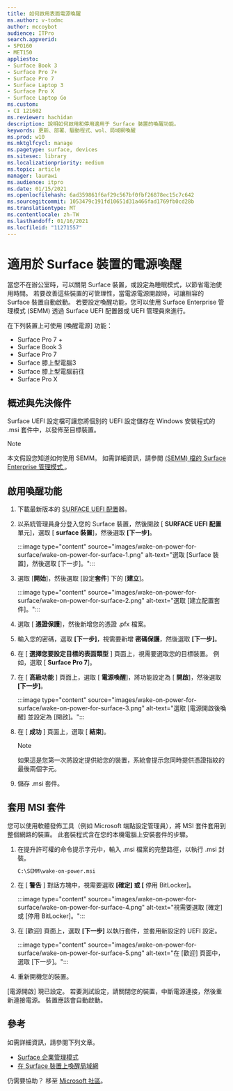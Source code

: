 ```yaml
---
title: 如何啟用表面電源喚醒
ms.author: v-todmc
author: mccoybot
audience: ITPro
search.appverid:
- SPO160
- MET150
appliesto:
- Surface Book 3
- Surface Pro 7+
- Surface Pro 7
- Surface Laptop 3
- Surface Pro X
- Surface Laptop Go
ms.custom:
- CI 121602
ms.reviewer: hachidan
description: 說明如何啟用和停用適用于 Surface 裝置的喚醒功能。
keywords: 更新、部署、驅動程式、wol、局域網喚醒
ms.prod: w10
ms.mktglfcycl: manage
ms.pagetype: surface, devices
ms.sitesec: library
ms.localizationpriority: medium
ms.topic: article
manager: laurawi
ms.audience: itpro
ms.date: 01/15/2021
ms.openlocfilehash: 6ad359861f6af29c567bf0fbf26878ec15c7c642
ms.sourcegitcommit: 1053479c191fd10651d31a466fad1769fb0cd28b
ms.translationtype: MT
ms.contentlocale: zh-TW
ms.lasthandoff: 01/16/2021
ms.locfileid: "11271557"
---
```

# 適用於 Surface 裝置的電源喚醒

當您不在辦公室時，可以關閉 Surface 裝置，或設定為睡眠模式，以節省電池使用時間。 若要改善這些裝置的可管理性，當電源電源開啟時，可讓相容的 Surface 裝置自動啟動。 若要設定喚醒功能，您可以使用 Surface Enterprise 管理模式 (SEMM) 透過 Surface UEFI 配置器或 UEFI 管理員來進行。

在下列裝置上可使用 [喚醒電源] 功能：

- Surface Pro 7 +
- Surface Book 3
- Surface Pro 7
- Surface 膝上型電腦3
- Surface 膝上型電腦前往
- Surface Pro X 


## 概述與先決條件

Surface UEFI 設定檔可讓您將個別的 UEFI 設定儲存在 Windows 安裝程式的 .msi 套件中，以發佈至目標裝置。 

> [!NOTE]
> 本文假設您知道如何使用 SEMM。 如需詳細資訊，請參閱 [ (SEMM) 檔的 Surface Enterprise 管理模式 ](surface-enterprise-management-mode.md) 。

## 啟用喚醒功能

1.  下載最新版本的 [SURFACE UEFI 配置](https://www.microsoft.com/download/confirmation.aspx?id=46703)器。
2.  以系統管理員身分登入您的 Surface 裝置，然後開啟 [ **SURFACE UEFI 配置**單元]，選取 [ **surface 裝置**]，然後選取 **[下一步]**。

    :::image type="content" source="images/wake-on-power-for-surface/wake-on-power-for-surface-1.png" alt-text="選取 [Surface 裝置]，然後選取 [下一步]。":::
3.  選取 [**開始**]，然後選取 [設定**套件**] 下的 [**建立**]。

    :::image type="content" source="images/wake-on-power-for-surface/wake-on-power-for-surface-2.png" alt-text="選取 [建立配置套件]。":::
4.  選取 [ **憑證保護**]，然後新增您的憑證 .pfx 檔案。 
5. 輸入您的密碼，選取 **[下一步]**，視需要新增 **密碼保護**，然後選取 **[下一步]**。
6.  在 [ **選擇您要設定目標的表面類型** ] 頁面上，視需要選取您的目標裝置。 例如，選取 [ **Surface Pro 7**]。
7.  在 [ **高級功能** ] 頁面上，選取 [ **電源喚醒**]，將功能設定為 [ **開啟**]，然後選取 **[下一步]**。

    :::image type="content" source="images/wake-on-power-for-surface/wake-on-power-for-surface-3.png" alt-text="選取 [電源開啟後喚醒] 並設定為 [開啟]。"::: 
8.  在 [ **成功** ] 頁面上，選取 [ **結束**]。

    > [!NOTE]
    > 如果這是您第一次將設定提供給您的裝置，系統會提示您同時提供憑證指紋的最後兩個字元。 
9.  儲存 .msi 套件。 

## 套用 MSI 套件 

您可以使用軟體發佈工具（例如 Microsoft 端點設定管理員），將 MSI 套件套用到整個網路的裝置。 此套裝程式含在您的本機電腦上安裝套件的步驟。 

1.  在提升許可權的命令提示字元中，輸入 .msi 檔案的完整路徑，以執行 .msi 封裝。 

    ```
    C:\SEMM\wake-on-power.msi 
    ```

2.  在 [ **警告** ] 對話方塊中，視需要選取 **[確定] 或 [** 停用 BitLocker]。

    :::image type="content" source="images/wake-on-power-for-surface/wake-on-power-for-surface-4.png" alt-text="視需要選取 [確定] 或 [停用 BitLocker]。":::
3.  在 [歡迎] 頁面上，選取 **[下一步]** 以執行套件，並套用新設定的 UEFI 設定。

    :::image type="content" source="images/wake-on-power-for-surface/wake-on-power-for-surface-5.png" alt-text="在 [歡迎] 頁面中，選取 [下一步]。":::
4.  重新開機您的裝置。 

[電源開啟] 現已設定。 若要測試設定，請關閉您的裝置，中斷電源連接，然後重新連接電源。 裝置應該會自動啟動。 

## 參考

如需詳細資訊，請參閱下列文章。 

- [Surface 企業管理模式](surface-enterprise-management-mode.md)
- [在 Surface 裝置上喚醒局域網](wake-on-lan-for-surface-devices.md)

仍需要協助？ 移至 [Microsoft 社區](https://answers.microsoft.com/)。
